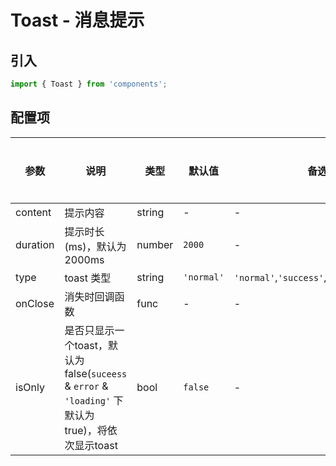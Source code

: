 # Toast - 消息提示

## 引入
```jsx
import { Toast } from 'components';
```

## 配置项
| 参数 | 说明 | 类型 | 默认值 |备选值 | 是否必须 |
| --- | --- | --- | --- | --- | --- |
| content | 提示内容 | string | - | - | ✅  |
| duration | 提示时长(ms)，默认为2000ms | number | `2000` | - | ❌ |
| type | toast 类型 | string | `'normal'` | `'normal'`,`'success'`,`'error'`,`'loading'` | ❌ |
| onClose | 消失时回调函数 | func | - | - | ❌ |
| isOnly | 是否只显示一个toast，默认为false(`suceess` & `error` & `'loading'` 下默认为true)，将依次显示toast | bool | `false` | - | ❌ |
